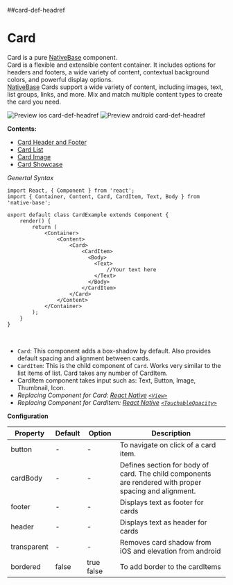 ##card-def-headref
# Card

Card is a pure [NativeBase](https://nativebase.io/) component.<br />
Card is a flexible and extensible content container. It includes options for headers and footers, a wide variety of content, contextual background colors, and powerful display options. <br />
[NativeBase](https://nativebase.io/) Cards support a wide variety of content, including images, text, list groups, links, and more. Mix and match multiple content types to create the card you need.

![Preview ios card-def-headref](https://github.com/GeekyAnts/NativeBase-KitchenSink/raw/master/screenshots/ios/basicCard.png)
![Preview android card-def-headref](https://github.com/GeekyAnts/NativeBase-KitchenSink/raw/master/screenshots/android/basicCard.png)

  **Contents:**
* [Card Header and Footer](Components.md#card-headfoot-headref)
* [Card List](Components.md#card-list-headref)
* [Card Image](Components.md#card-image-headref)
* [Card Showcase](Components.md#card-showcase-headref)

*Genertal Syntax*

<pre class="line-numbers"><code class="language-jsx">import React, { Component } from 'react';
import { Container, Content, Card, CardItem, Text, Body } from 'native-base';
​
export default class CardExample extends Component {
    render() {
        return (
            &lt;Container>
                &lt;Content>
                    &lt;Card>
                        &lt;CardItem>
                          &lt;Body>
                            &lt;Text>
                                //Your text here
                            &lt;/Text>
                          &lt;/Body>
                        &lt;/CardItem>
                    &lt;/Card>
                &lt;/Content>
            &lt;/Container>
        );
    }
}</code></pre><br />

* <code>Card</code>: This component adds a box-shadow by default. Also provides default spacing and alignment between cards.
* <code>CardItem</code>: This is the child component of <code>Card</code>. Works very similar to the list items of list. Card takes any number of CardItem.
* CardItem component takes input such as: Text, Button, Image, Thumbnail, Icon.
* *Replacing Component for Card: [React Native](https://facebook.github.io/react-native/)  [<code>&lt;View></code>](https://facebook.github.io/react-native/docs/view.html)*
* *Replacing Component for CardItem: [React Native](https://facebook.github.io/react-native/)  [<code>&lt;TouchableOpacity></code>](https://facebook.github.io/react-native/docs/touchableopacity.html)*

**Configuration**

<table class = "table table-bordered">
        <thead>
            <tr>
                <th>Property</th>
                <th>Default</th>
                <th>Option</th>
                <th width="50%">Description</th>
            </tr>
        </thead>
        <tbody>
            <tr>
                <td>button</td>
                <td> - </td>
                <td> - </td>
                <td>To navigate on click of a card item.</td>
            </tr>
            <tr>
                <td>cardBody</td>
                <td> - </td>
                <td> - </td>
                <td>Defines section for body of card. The child components are rendered with proper spacing and alignment.</td>
            </tr>
            <tr>
                <td>footer</td>
                <td> - </td>
                <td> - </td>
                <td>
                    Displays text as footer for cards
                </td>
            </tr>
            <tr>
                <td>header</td>
                <td> - </td>
                <td> - </td>
                <td>
                    Displays text as header for cards
                </td>
            </tr>
            <tr>
                <td>transparent</td>
                <td> - </td>
                <td> - </td>
                <td>
                    Removes card shadow from iOS and elevation from android
                </td>
            </tr>
            <tr>
                <td>bordered</td>
                <td> false </td>
                <td> true false </td>
                <td>
                    To add border to the cardItems
                </td>
            </tr>
        </tbody>
    </table><br />
